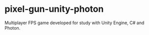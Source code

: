 # pixel-gun-unity-photon
Multiplayer FPS game developed for study with Unity Engine, C# and Photon.
